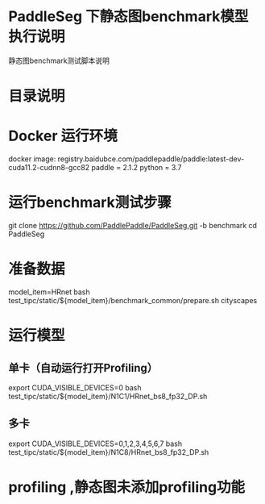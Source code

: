 # PaddleSeg 下静态图benchmark模型执行说明
静态图benchmark测试脚本说明
# 目录说明 
# Docker 运行环境
docker image: registry.baidubce.com/paddlepaddle/paddle:latest-dev-cuda11.2-cudnn8-gcc82
paddle = 2.1.2
python = 3.7
# 运行benchmark测试步骤
git clone https://github.com/PaddlePaddle/PaddleSeg.git -b benchmark
cd PaddleSeg
# 准备数据
model_item=HRnet
bash test_tipc/static/${model_item}/benchmark_common/prepare.sh cityscapes
# 运行模型
## 单卡（自动运行打开Profiling）
export CUDA_VISIBLE_DEVICES=0 
bash  test_tipc/static/${model_item}/N1C1/HRnet_bs8_fp32_DP.sh 
## 多卡
export CUDA_VISIBLE_DEVICES=0,1,2,3,4,5,6,7 
bash test_tipc/static/${model_item}/N1C8/HRnet_bs8_fp32_DP.sh
# profiling ,静态图未添加profiling功能
